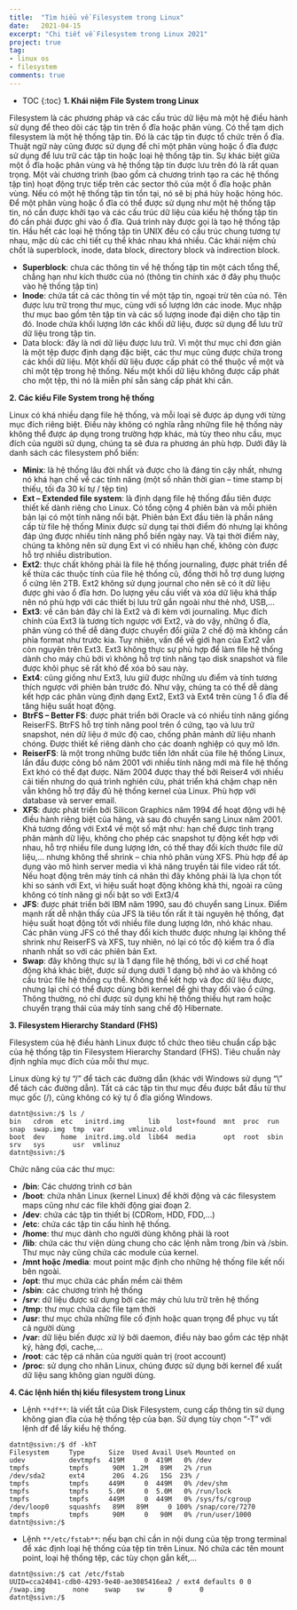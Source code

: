 ```yaml
---
title:  "Tìm hiểu về Filesystem trong Linux"
date:   2021-04-15
excerpt: "Chi tiết về Filesystem trong Linux 2021"
project: true
tag:
- linux os 
- filesystem
comments: true
---
```


* TOC
{:toc}
**1. Khái niệm File System trong Linux**

Filesystem là các phương pháp và các cấu trúc dữ liệu mà một hệ điều hành sử dụng để theo dõi các tập tin trên ổ đĩa hoặc phân vùng. Có thể tạm dịch filesystem là một hệ thống tập tin. Đó là các tập tin được tổ chức trên ổ đĩa. Thuật ngữ này cũng được sử dụng để chỉ một phân vùng hoặc ổ đĩa được sử dụng để lưu trữ các tập tin hoặc loại hệ thống tập tin.
Sự khác biệt giữa một ổ đĩa hoặc phân vùng và hệ thống tập tin được lưu trên đó là rất quan trọng. Một vài chương trình (bao gồm cả chương trình tạo ra các hệ thống tập tin) hoạt động trực tiếp trên các sector thô của một ổ đĩa hoặc phân vùng. Nếu có một hệ thống tập tin tồn tại, nó sẽ bị phá hủy hoặc hỏng hóc.
Để một phân vùng hoặc ổ đĩa có thể được sử dụng như một hệ thống tập tin, nó cần được khởi tạo và các cấu trúc dữ liệu của kiểu hệ thống tập tin đó cần phải được ghi vào ổ đĩa. Quá trình này được gọi là tạo hệ thống tập tin.
Hầu hết các loại hệ thống tập tin UNIX đều có cấu trúc chung tương tự nhau, mặc dù các chi tiết cụ thể khác nhau khá nhiều. Các khái niệm chủ chốt là superblock, inode, data block, directory block và indirection block.

- **Superblock**: chưa các thông tin về hệ thống tập tin một cách tổng thể, chẳng hạn như kích thước của nó (thông tin chính xác ở đây phụ thuộc vào hệ thống tập tin)
- **Inode**: chứa tất cả các thông tin về một tập tin, ngoại trừ tên của nó. Tên được lưu trữ trong thư mục, cùng với số lượng lớn các inode. Mục nhập thư mục bao gồm tên tập tin và các số lượng inode đại diện cho tập tin đó. Inode chứa khối lượng lớn các khối dữ liệu, được sử dụng để lưu trữ dữ liệu trong tập tin.
- Data block: đây là nơi dữ liệu được lưu trữ. Vì một thư mục chỉ đơn giản là một tệp được định dạng đặc biệt, các thư mục cũng được chứa trong các khối dữ liệu. Một khối dữ liệu được cấp phát có thể thuộc về một và chỉ một tệp trong hệ thống. Nếu một khối dữ liệu không được cấp phát cho một tệp, thì nó là miễn phí sẵn sàng cấp phát khi cần.

**2. Các kiểu File System trong hệ thống**

Linux có khá nhiều dạng file hệ thống, và mỗi loại sẽ được áp dụng với từng mục đích riêng biệt. Điều này không có nghĩa rằng những file hệ thống này không thể được áp dụng trong trường hợp khác, mà tùy theo nhu cầu, mục đích của người sử dụng, chúng ta sẽ đưa ra phương án phù hợp. Dưới đây là danh sách các filesystem phổ biến:
- **Minix**: là hệ thống lâu đời nhất và được cho là đáng tin cậy nhất, nhưng nó khá hạn chế về các tính năng (một số nhãn thời gian – time stamp bị thiếu, tối đa 30 kí tự / tệp tin)
- **Ext – Extended file system**: là định dạng file hệ thống đầu tiên được thiết kế dành riêng cho Linux. Có tổng cộng 4 phiên bản và mỗi phiên bản lại có một tính năng nổi bật. Phiên bản Ext đầu tiên là phần nâng cấp từ file hệ thống Minix được sử dụng tại thời điểm đó nhưng lại không đáp ứng được nhiều tính năng phổ biến ngày nay. Và tại thời điểm này, chúng ta không nên sử dụng Ext vì có nhiều hạn chế, không còn được hỗ trợ nhiều distribution.
- **Ext2**: thực chất không phải là file hệ thống journaling, được phát triển để kế thừa các thuộc tính của file hệ thống cũ, đồng thời hỗ trợ dung lượng ổ cứng lên 2TB. Ext2 không sử dụng journal cho nên sẽ có ít dữ liệu được ghi vào ổ đĩa hơn. Do lượng yêu cầu viết và xóa dữ liệu khá thấp nên nó phù hợp với các thiết bị lưu trữ gắn ngoài như thẻ nhớ, USB,…
- **Ext3**: về căn bản đây chỉ là Ext2 và đi kèm với journaling. Mục đích chính của Ext3 là tương tích ngược với Ext2, và do vậy, những ổ đĩa, phân vùng có thể dễ dàng được chuyển đổi giữa 2 chế độ mà không cần phỉa format như trước kia. Tuy nhiên, vấn đề về giới hạn của Ext2 vẫn còn nguyên trên Ext3. Ext3 không thực sự phù hợp để làm file hệ thống dành cho máy chủ bởi vì không hỗ trợ tính năng tạo disk snapshot và file được khôi phục sẽ rất khó để xóa bỏ sau này.
- **Ext4**: cũng giống như Ext3, lưu giữ được những ưu điểm và tính tương thích ngược với phiên bản trước đó. Như vậy, chúng ta có thể dễ dàng kết hợp các phân vùng định dạng Ext2, Ext3 và Ext4 trên cùng 1 ổ đĩa để tăng hiệu suất hoạt động.
- **BtrFS – Better FS**: được phát triển bởi Oracle và có nhiều tính năng giống ReiserFS. BtrFS hỗ trợ tính năng pool trên ổ cứng, tạo và lưu trữ snapshot, nén dữ liệu ở mức độ cao, chống phân mảnh dữ liệu nhanh chóng. Được thiết kế riêng dành cho các doanh nghiệp có quy mô lớn.
- **ReiserFS**: là một trong những bước tiến lớn nhất của file hệ thống Linux, lần đầu được công bố năm 2001 với nhiều tính năng mới mà file hệ thống Ext khó có thể đạt được. Năm 2004 được thay thế bởi Reiser4 với nhiều cải tiến nhưng do quá trình nghiên cứu, phát triển khá chậm chạp nên vẫn không hỗ trợ đầy đủ hệ thống kernel của Linux. Phù hợp với database và server email.
- **XFS**: được phát triển bởi Silicon Graphics năm 1994 để hoạt động với hệ điều hành riêng biệt của hãng, và sau đó chuyển sang Linux năm 2001. Khá tương đồng với Ext4 về một số mặt như: hạn chế được tình trạng phân mảnh dữ liệu, không cho phép các snapshot tự động kết hợp với nhau, hỗ trợ nhiều file dung lượng lớn, có thể thay đổi kích thước file dữ liệu,… nhưng không thể shrink – chia nhỏ phân vùng XFS. Phù hợp để áp dụng vào mô hình server media vì khả năng truyền tải file video rất tốt. Nếu hoạt động trên máy tính cá nhân thì đây không phải là lựa chọn tốt khi so sánh với Ext, vì hiệu suất hoạt động không khả thi, ngoài ra cũng không có tính năng gì nổi bật so với Ext3/4
- **JFS**: được phát triển bởi IBM năm 1990, sau đó chuyển sang Linux. Điểm mạnh rất dễ nhận thấy của JFS là tiêu tốn rất ít tài nguyên hệ thống, đạt hiệu suất hoạt động tốt với nhiều file dung lượng lớn, nhỏ khác nhau. Các phân vùng JFS có thể thay đổi kích thước được nhưng lại không thể shrink như ReiserFS và XFS, tuy nhiên, nó lại có tốc độ kiểm tra ổ đĩa nhanh nhất so với các phiên bản Ext.
- **Swap**: đây không thực sự là 1 dạng file hệ thống, bởi vì cơ chế hoạt động khá khác biệt, được sử dụng dưới 1 dạng bộ nhớ ảo và không có cấu trúc file hệ thống cụ thể. Không thể kết hợp và đọc dữ liệu được, nhưng lại chỉ có thể được dùng bởi kernel để ghi thay đổi vào ổ cứng. Thông thường, nó chỉ được sử dụng khi hệ thống thiếu hụt ram hoặc chuyển trạng thái của máy tính sang chế độ Hibernate.

**3. Filesystem Hierarchy Standard (FHS)**

Filesystem của hệ điều hành Linux được tổ chức theo tiêu chuẩn cấp bậc của hệ thống tập tin Filesystem Hierarchy Standard (FHS). Tiêu chuẩn này định nghĩa mục đích của mỗi thư mục.
 
Linux dùng ký tự “/” để tách các đường dẫn (khác với Windows sử dụng “\” để tách các đường dẫn). Tất cả các tập tin thư mục đều được bắt đầu từ thư mục gốc (/), cũng không có ký tự ổ đĩa giống Windows.
```
datnt@ssivn:/$ ls /
bin   cdrom  etc   initrd.img      lib    lost+found  mnt  proc  run   snap  swap.img  tmp  var      vmlinuz.old
boot  dev    home  initrd.img.old  lib64  media       opt  root  sbin  srv   sys       usr  vmlinuz
datnt@ssivn:/$
```
Chức năng của các thư mục:

- **/bin**: Các chương trình cơ bản
- **/boot**: chứa nhân Linux (kernel Linux) để khởi động và các filesystem maps cũng như các file khởi động giai đoạn 2.
- **/dev**: chứa các tập tin thiết bị (CDRom, HDD, FDD,…)
- **/etc**: chứa các tập tin cấu hình hệ thống.
- **/home**: thư mục dành cho người dùng không phải là root
- **/lib**: chứa các thư viện dùng chung cho các lệnh nằm trong /bin và /sbin. Thư mục này cũng chứa các module của kernel.
- **/mnt hoặc /media**: mout point mặc định cho những hệ thống file kết nối bên ngoài.
- **/opt**: thư mục chứa các phần mềm cài thêm
- **/sbin**: các chương trình hệ thống
- **/srv**: dữ liệu được sử dụng bởi các máy chủ lưu trữ trên hệ thống
- **/tmp**: thư mục chứa các file tạm thời
- **/usr**: thư mục chứa những file cố định hoặc quan trọng để phục vụ tất cả người dùng
- **/var**: dữ liệu biến được xử lý bởi daemon, điều này bao gồm các tệp nhật ký, hàng đợi, cache,…
- **/root**: các tệp cá nhân của người quản trị (root account)
- **/proc**: sử dụng cho nhân Linux, chúng được sử dụng bởi kernel để xuất dữ liệu sang không gian người dùng.

**4. Các lệnh hiển thị kiểu filesystem trong Linux**

- Lệnh ```**df**```: là viết tắt của Disk Filesystem, cung cấp thông tin sử dụng không gian đĩa của hệ thống tệp của bạn. Sử dụng tùy chọn “-T” với lệnh df để lấy kiểu hệ thống.
```
datnt@ssivn:/$ df -khT
Filesystem     Type      Size  Used Avail Use% Mounted on
udev           devtmpfs  419M     0  419M   0% /dev
tmpfs          tmpfs      90M  1.2M   89M   2% /run
/dev/sda2      ext4       20G  4.2G   15G  23% /
tmpfs          tmpfs     449M     0  449M   0% /dev/shm
tmpfs          tmpfs     5.0M     0  5.0M   0% /run/lock
tmpfs          tmpfs     449M     0  449M   0% /sys/fs/cgroup
/dev/loop0     squashfs   89M   89M     0 100% /snap/core/7270
tmpfs          tmpfs      90M     0   90M   0% /run/user/1000
datnt@ssivn:/$
```
- Lệnh ```**/etc/fstab**```: nếu bạn chỉ cần in nội dung của tệp trong terminal để xác định loại hệ thống của tệp tin trên Linux. Nó chứa các tên mount point, loại hệ thống tệp, các tùy chọn gắn kết,…
 ```
 datnt@ssivn:/$ cat /etc/fstab
UUID=cca24041-cdb0-4293-9e40-ae3085416ea2 / ext4 defaults 0 0
/swap.img       none    swap    sw      0       0
datnt@ssivn:/$
```

